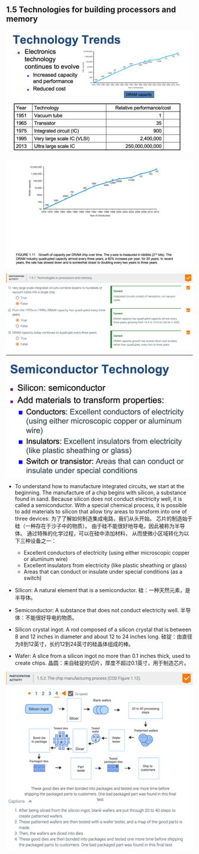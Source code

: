 ## 1.5 Technologies for building processors and memory

![](img/2020-09-29-08-55-54.png)

![](img/2020-09-29-08-56-21.png)

![](img/2020-09-29-08-59-34.png)

---

![](img/2020-09-29-09-00-04.png)

- To understand how to manufacture integrated circuits, we start at the beginning. The 
  manufacture of a chip begins with silicon, a substance found in sand. Because silicon 
  does not conduct electricity well, it is called a semiconductor. With a special chemical 
  process, it is possible to add materials to silicon that allow tiny areas to transform 
  into one of three devices:
  为了了解如何制造集成电路，我们从头开始。 芯片的制造始于硅（一种存在于沙子中的物质）。 
  由于硅不能很好地导电，因此被称为半导体。 通过特殊的化学过程，可以在硅中添加材料，
  从而使微小区域转化为以下三种设备之一：  
  - Excellent conductors of electricity (using either microscopic copper or aluminum wire)
  - Excellent insulators from electricity (like plastic sheathing or glass)
  - Areas that can conduct or insulate under special conditions (as a switch)


- Silicon: A natural element that is a semiconductor. 硅：一种天然元素，是半导体。
- Semiconductor: A substance that does not conduct electricity well. 半导体：不能很好导电的物质。
- Silicon crystal ingot: A rod composed of a silicon crystal that is between 8 and 12 
  inches in diameter and about 12 to 24 inches long.
  硅锭：由直径为8到12英寸，长约12到24英寸的硅晶体组成的棒。
- Wafer: A slice from a silicon ingot no more than 0.1 inches thick, used to create chips.
  晶圆：来自硅锭的切片，厚度不超过0.1英寸，用于制造芯片。  

![](img/2020-09-29-09-01-54.png)





































